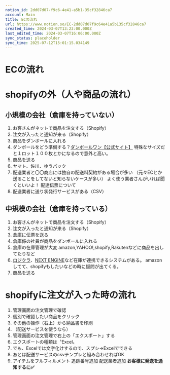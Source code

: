 ```yaml
---
notion_id: 2dd07d07-f9c6-4e41-a5b1-35cf32846ca7
account: Main
title: ECの流れ
url: https://www.notion.so/EC-2dd07d07f9c64e41a5b135cf32846ca7
created_time: 2024-03-07T13:23:00.000Z
last_edited_time: 2024-03-07T16:06:00.000Z
sync_status: placeholder
sync_time: 2025-07-12T15:01:15.034149
---
```

# ECの流れ

# shopifyの外（人や商品の流れ）
## 小規模の会社（倉庫を持っていない）
1. お客さんがネットで商品を注文する（Shopify）
1. 注文が入ったと通知が来る（Shopify）
1. 商品をダンボールに入れる
  1. ダンボールをどう準備する？[ダンボールワン【公式サイト】](https://www.notosiki.co.jp/)
特殊なサイズだと１ロット１００枚とかになるので意外と高い。
1. 商品を送る
  1. ヤマト、佐川、ゆうパック
  1. 配送業者と〇〇商店には独自の配送料契約がある場合が多い
（元々ECとか送ることをしてないと知らないケースが多い）
よく使う業者さんがいれば聞くといいよ！
  配達伝票について
  1. 配送業者に送り状発行サービスがある（CSV）
## 中規模の会社（倉庫を持っている）
1. お客さんがネットで商品を注文する（Shopify）
1. 注文が入ったと通知が来る（Shopify）
1. 倉庫に伝票を送る
1. 倉庫係の社員が商品をダンボールに入れる
  1. 倉庫の在庫管理が大変
amazon,YAHOO!,shopify,Rakutenなどに商品を出してたりなど
  1. [ロジクラ](https://logikura.jp/)、[NEXT ENGINE](https://next-engine.net/)など在庫が連携できるシステムがある。
amazonしてて、shopifyもしたいなどの時に疑問が出てくる。
1. 商品を送る
# shopifyに注文が入った時の流れ
1. 管理画面の注文管理で確認
1. 個別で確認したい商品をクリック
1. その他の操作（右上）から納品書を印刷
1. （配送サービスを使うなら）
  1. 管理画面の注文管理で右上の「エクスポート」する
  1. エクスポートの種類は〝Excel〟
  1. でも、Excelでは文字化けするので、スプシ→Excelでできる
  1. あとは配送サービスのcsvテンプレと組み合わせればOK
1. アイテムをフルフィルメント
追跡番号追加
配送業者追加
**お客様に発送を通知するに✅**